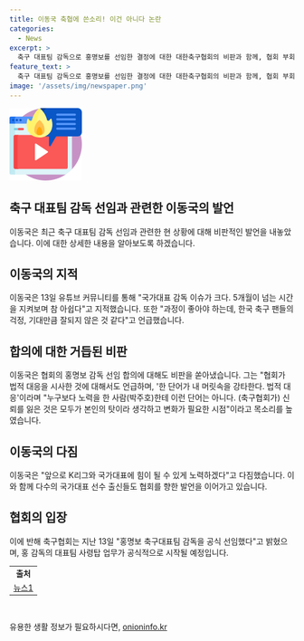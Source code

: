 ```yaml
---
title: 이동국 축협에 쓴소리! 이건 아니다 논란
categories:
  - News
excerpt: >
  축구 대표팀 감독으로 홍명보를 선임한 결정에 대한 대한축구협회의 비판과 함께, 협회 부회장인 이동국의 발언이 이슈를 모은 가운데, 이동국은 변화가 필요한 시점이라고 지적했다. 또한, 협회의 법적 대응에 대한 의견을 밝히며 모두가 본인의 탓이라 생각하고 변화가 필요한 시점이라고 강조했다. 이에 이동국을 비롯한 여러 국가대표 출신 선수들이 협회에 대한 비판을 쏟아내는 가운데, 축구협회는 홍 감독을 공식 선임했다.
feature_text: >
  축구 대표팀 감독으로 홍명보를 선임한 결정에 대한 대한축구협회의 비판과 함께, 협회 부회장인 이동국의 발언이 이슈를 모은 가운데, 이동국은 변화가 필요한 시점이라고 지적했다. 또한, 협회의 법적 대응에 대한 의견을 밝히며 모두가 본인의 탓이라 생각하고 변화가 필요한 시점이라고 강조했다. 이에 이동국을 비롯한 여러 국가대표 출신 선수들이 협회에 대한 비판을 쏟아내는 가운데, 축구협회는 홍 감독을 공식 선임했다.
image: '/assets/img/newspaper.png'
---
```


<p><img src="/assets/img/news.png" alt="rentncar 속보" /></p>

<h2 data-ke-size="size26">축구 대표팀 감독 선임과 관련한 이동국의 발언</h2>

<p data-ke-size="size16">이동국은 최근 축구 대표팀 감독 선임과 관련한 현 상황에 대해 비판적인 발언을 내놓았습니다. 이에 대한 상세한 내용을 알아보도록 하겠습니다.</p>

<h2 data-ke-size="size26">이동국의 지적</h2>

<p data-ke-size="size16">이동국은 13일 유튜브 커뮤니티를 통해 "국가대표 감독 이슈가 크다. 5개월이 넘는 시간을 지켜보며 참 아쉽다"고 지적했습니다. 또한 "과정이 좋아야 하는데, 한국 축구 팬들의 걱정, 기대만큼 잘되지 않은 것 같다"고 언급했습니다.</p>

<h2 data-ke-size="size26">합의에 대한 거듭된 비판</h2>

<p data-ke-size="size16">이동국은 협회의 홍명보 감독 선임 합의에 대해도 비판을 쏟아냈습니다. 그는 "협회가 법적 대응을 시사한 것에 대해서도 언급하며, '한 단어가 내 머릿속을 강타한다. 법적 대응'이라며 "누구보다 노력을 한 사람(박주호)한테 이런 단어는 아니다. (축구협회가) 신뢰를 잃은 것은 모두가 본인의 탓이라 생각하고 변화가 필요한 시점"이라고 목소리를 높였습니다.</p>

<h2 data-ke-size="size26">이동국의 다짐</h2>

<p data-ke-size="size16">이동국은 "앞으로 K리그와 국가대표에 힘이 될 수 있게 노력하겠다"고 다짐했습니다. 이와 함께 다수의 국가대표 선수 출신들도 협회를 향한 발언을 이어가고 있습니다.</p>

<h2 data-ke-size="size26">협회의 입장</h2>

<p data-ke-size="size16">이에 반해 축구협회는 지난 13일 "홍명보 축구대표팀 감독을 공식 선임했다"고 밝혔으며, 홍 감독의 대표팀 사령탑 업무가 공식적으로 시작될 예정입니다.</p>

<table>
<tbody>
<tr>
<td style="text-align: center; height: 17px;"><b>출처</b></td>
</tr>
<tr>
<td style="text-align: center; height: 17px;"><a href="https://www.news1.kr/articles/4592133" target="_blank" rel="noopener">뉴스1</a></td>
</tr>
</tbody>
</table>

<p data-ke-size="size16">&nbsp;</p>
유용한 생활 정보가 필요하시다면, <a href="https://onioninfo.kr" rel="dofollow">onioninfo.kr</a>


